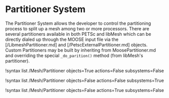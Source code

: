 # Partitioner System

The Partitioner System allows the developer to control the partitioning process
to split up a mesh among two or more processors. There are several partitioners
available in both PETSc and libMesh which can be directly dialed up through the
MOOSE input file via the [/LibmeshPartitioner.md] and [/PetscExternalPartitioner.md]
objects. Custom Partitioners may be built by inheriting from MoosePartitioner.md
and overriding the special `_do_parition()` method (from libMesh's partitioner).

!syntax list /Mesh/Partitioner objects=True actions=False subsystems=False

!syntax list /Mesh/Partitioner objects=False actions=False subsystems=True

!syntax list /Mesh/Partitioner objects=False actions=True subsystems=False
